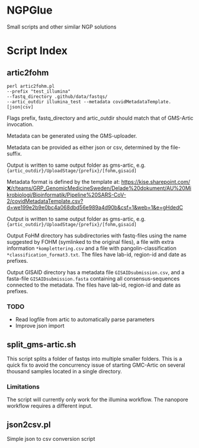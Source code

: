 # NGPGlue
Small scripts and other similar NGP solutions

# Script Index

## artic2fohm

```
perl artic2fohm.pl 
--prefix "test_illumina"
--fastq_directory .github/data/fastqs/
--artic_outdir illumina_test --metadata covidMetadataTemplate.[json|csv]
```

Flags prefix, fastq_directory and artic_outdir should match that of GMS-Artic invocation.

Metadata can be generated using the GMS-uploader. 

Metadata can be provided as either json or csv, determined by the file-suffix.

Output is written to same output folder as gms-artic, e.g. `{artic_outdir}/UploadStage/{prefix}/[fohm,gisaid]`

Metadata format is defined by the template at: https://kise.sharepoint.com/❌/r/teams/GRP_GenomicMedicineSweden/Delade%20dokument/AU%20Mikrobiologi/Bioinformatik/Pipeline%20SARS-CoV-2/covidMetadataTemplate.csv?d=we199e2b9e0bc4a068dbd56e989a4d90b&csf=1&web=1&e=gHdedC 

Output is written to same output folder as gms-artic, e.g. `{artic_outdir}/UploadStage/{prefix}/[fohm,gisaid]`

Output FoHM directory has subdirectories with fastq-files using the name suggested by FOHM (symlinked to the original files), a file with extra information `*komplettering.csv` and a file with pangolin-classification `*classification_format3.txt`. The files have lab-id, region-id and date as prefixes.

Output GISAID directory has a metadata file `GISAIDsubmission.csv`, and a fasta-file `GISAIDsubmission.fasta` containing all consensus-sequences connected to the metadata.  The files have lab-id, region-id and date as prefixes.

### TODO
 * Read logfile from artic to automatically parse parameters
 * Improve json import


## split_gms-artic.sh
This script splits a folder of fastqs into multiple smaller folders. 
This is a quick fix to avoid the concurrency issue of starting GMC-Artic on several thousand samples located in a single directory.

### Limitations
The script will currently only work for the illumina workflow. The nanopore workflow requires a different input.

## json2csv.pl
Simple json to csv conversion script
